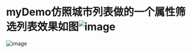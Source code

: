 # myDemo仿照城市列表做的一个属性筛选列表效果如图![image](https://github.com/bitchtoy/list/app/src/main/res/drawable/demo.png)
![image](https://github.com/bitchtoy/list/app/src/main/res/drawable/demo2.png)
